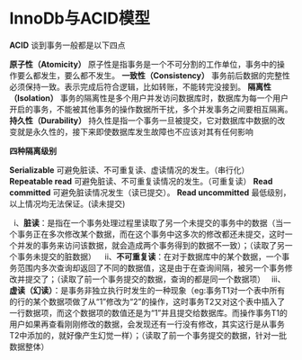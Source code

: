 # InnoDb与ACID模型

**ACID**
谈到事务一般都是以下四点

**原子性（Atomicity）**
原子性是指事务是一个不可分割的工作单位，事务中的操作要么都发生，要么都不发生。
**一致性（Consistency）**
事务前后数据的完整性必须保持一致。表示完成后符合逻辑，比如转账，不能转完没接到。
**隔离性（Isolation）**
事务的隔离性是多个用户并发访问数据库时，数据库为每一个用户开启的事务，不能被其他事务的操作数据所干扰，多个并发事务之间要相互隔离。
**持久性（Durability）**
持久性是指一个事务一旦被提交，它对数据库中数据的改变就是永久性的，接下来即使数据库发生故障也不应该对其有任何影响

**四种隔离级别**

**Serializable**	可避免脏读、不可重复读、虚读情况的发生。（串行化）
**Repeatable read**	可避免脏读、不可重复读情况的发生。（可重复读）
**Read committed**	可避免脏读情况发生（读已提交）。
**Read uncommitted**	最低级别，以上情况均无法保证。(读未提交)

  i、**脏读**：是指在一个事务处理过程里读取了另一个未提交的事务中的数据（当一个事务正在多次修改某个数据，而在这个事务中这多次的修改都还未提交，这时一个并发的事务来访问该数据，就会造成两个事务得到的数据不一致）；（读取了另一个事务未提交的脏数据）
   ii、**不可重复读**：在对于数据库中的某个数据，一个事务范围内多次查询却返回了不同的数据值，这是由于在查询间隔，被另一个事务修改并提交了；（读取了前一个事务提交的数据，查询的都是同一个数据项）
  iii、**虚读（幻读）**：是事务非独立执行时发生的一种现象（eg:事务T1对一个表中所有的行的某个数据项做了从“1”修改为“2”的操作，这时事务T2又对这个表中插入了一行数据项，而这个数据项的数值还是为“1”并且提交给数据库。而操作事务T1的用户如果再查看刚刚修改的数据，会发现还有一行没有修改，其实这行是从事务T2中添加的，就好像产生幻觉一样）；（读取了前一个事务提交的数据，针对一批数据整体）